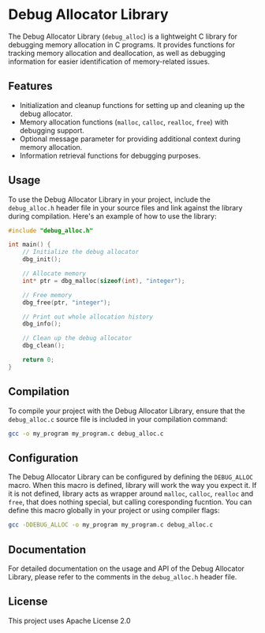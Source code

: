 # Debug Allocator Library

The Debug Allocator Library (`debug_alloc`) is a lightweight C library for debugging memory allocation in C programs. It provides functions for tracking memory allocation and deallocation, as well as debugging information for easier identification of memory-related issues.

## Features

- Initialization and cleanup functions for setting up and cleaning up the debug allocator.
- Memory allocation functions (`malloc`, `calloc`, `realloc`, `free`) with debugging support.
- Optional message parameter for providing additional context during memory allocation.
- Information retrieval functions for debugging purposes.

## Usage

To use the Debug Allocator Library in your project, include the `debug_alloc.h` header file in your source files and link against the library during compilation. Here's an example of how to use the library:

```c
#include "debug_alloc.h"

int main() {
    // Initialize the debug allocator
    dbg_init();

    // Allocate memory
    int* ptr = dbg_malloc(sizeof(int), "integer");

    // Free memory
    dbg_free(ptr, "integer");

    // Print out whole allocation history
    dbg_info();

    // Clean up the debug allocator
    dbg_clean();

    return 0;
}
```

## Compilation

To compile your project with the Debug Allocator Library, ensure that the `debug_alloc.c` source file is included in your compilation command:

```bash
gcc -o my_program my_program.c debug_alloc.c
```

## Configuration

The Debug Allocator Library can be configured by defining the `DEBUG_ALLOC` macro. When this macro is defined, library will work the way you expect it. If it is not defined, library acts as wrapper around `malloc`, `calloc`, `realloc` and `free`, that does nothing special, but calling coresponding fucntion. You can define this macro globally in your project or using compiler flags:

```bash
gcc -DDEBUG_ALLOC -o my_program my_program.c debug_alloc.c
```

## Documentation

For detailed documentation on the usage and API of the Debug Allocator Library, please refer to the comments in the `debug_alloc.h` header file.

## License
This project uses Apache License 2.0
